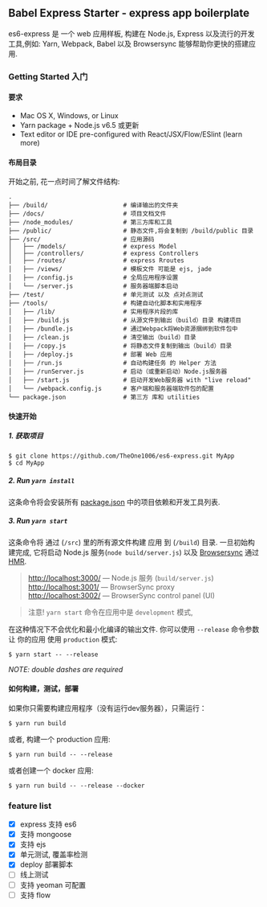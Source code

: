 ## Babel Express Starter - express app boilerplate

es6-express 是 一个 web 应用样板, 构建在 Node.js, Express 以及流行的开发工具,例如:
Yarn, Webpack, Babel 以及 Browsersync 能够帮助你更快的搭建应用.

### Getting Started 入门

#### 要求

  * Mac OS X, Windows, or Linux
  * Yarn package + Node.js v6.5 或更新
  * Text editor or IDE pre-configured with React/JSX/Flow/ESlint (learn more)

#### 布局目录

  开始之前, 花一点时间了解文件结构:

```shell
.
├── /build/                     # 编译输出的文件夹
├── /docs/                      # 项目文档文件
├── /node_modules/              # 第三方库和工具
├── /public/                    # 静态文件,将会复制到 /build/public 目录
├── /src/                       # 应用源码
│   ├── /models/                # express Model
│   ├── /controllers/           # express Controllers
│   ├── /routes/                # express Rroutes
│   ├── /views/                 # 模板文件 可能是 ejs, jade
│   ├── /config.js              # 全局应用程序设置
│   └── /server.js              # 服务器端脚本启动
├── /test/                      # 单元测试 以及 点对点测试
├── /tools/                     # 构建自动化脚本和实用程序
│   ├── /lib/                   # 实用程序片段的库
│   ├── /build.js               # 从源文件到输出（build）目录 构建项目
│   ├── /bundle.js              # 通过Webpack将Web资源捆绑到软件包中
│   ├── /clean.js               # 清空输出（build）目录
│   ├── /copy.js                # 将静态文件复制到输出（build）目录
│   ├── /deploy.js              # 部署 Web 应用
│   ├── /run.js                 # 自动构建任务 的 Helper 方法
│   ├── /runServer.js           # 启动（或重新启动）Node.js服务器
│   ├── /start.js               # 启动开发Web服务器 with "live reload"
│   └── /webpack.config.js      # 客户端和服务器端软件包的配置
└── package.json                # 第三方 库和 utilities
```

#### 快速开始

##### 1. 获取项目

```shell
$ git clone https://github.com/TheOne1006/es6-express.git MyApp
$ cd MyApp
```

##### 2. Run `yarn install`

这条命令将会安装所有 [package.json](../package.json) 中的项目依赖和开发工具列表.

##### 3. Run `yarn start`

这条命令将 通过 (`/src`) 里的所有源文件构建 应用 到 (`/build`)  目录.
一旦初始构建完成,
它将启动 Node.js 服务(`node build/server.js`) 以及
[Browsersync](https://browsersync.io/)
通过 [HMR](https://webpack.github.io/docs/hot-module-replacement).

> [http://localhost:3000/](http://localhost:3000/) — Node.js 服务 (`build/server.js`)<br>
> [http://localhost:3001/](http://localhost:3001/) — BrowserSync proxy<br>
> [http://localhost:3002/](http://localhost:3002/) — BrowserSync control panel (UI)

> 注意! `yarn start` 命令在应用中是 `development` 模式,

在这种情况下不会优化和最小化编译的输出文件.
你可以使用 `--release` 命令参数 让 你的应用 使用 `production` 模式:

```shell
$ yarn start -- --release
```

*NOTE: double dashes are required*

#### 如何构建，测试，部署

如果你只需要构建应用程序（没有运行dev服务器），只需运行：

```shell
$ yarn run build
```

或者, 构建一个 production 应用:

```shell
$ yarn run build -- --release
```

或者创建一个 docker 应用:

```shell
$ yarn run build -- --release --docker
```

### feature list

* [x] express 支持 es6
* [x] 支持 mongoose
* [x] 支持 ejs
* [x] 单元测试, 覆盖率检测
* [x] deploy 部署脚本
* [ ] 线上测试
* [ ] 支持 yeoman 可配置
* [ ] 支持 flow
